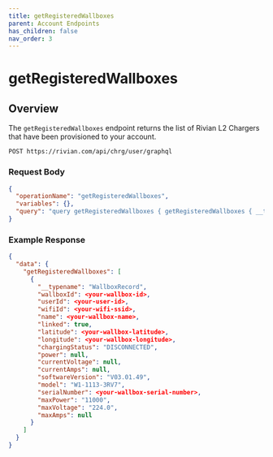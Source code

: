 ```yaml
---
title: getRegisteredWallboxes
parent: Account Endpoints
has_children: false
nav_order: 3
---
```


# getRegisteredWallboxes

## Overview

The `getRegisteredWallboxes` endpoint returns the list of Rivian L2 Chargers that have been provisioned to your account.

`POST https://rivian.com/api/chrg/user/graphql`

### Request Body

```json
{
  "operationName": "getRegisteredWallboxes",
  "variables": {},
  "query": "query getRegisteredWallboxes { getRegisteredWallboxes { __typename wallboxId userId wifiId name linked latitude longitude chargingStatus power currentVoltage currentAmps softwareVersion model serialNumber maxPower maxVoltage maxAmps } }"
}
```

### Example Response

```json
{
  "data": {
    "getRegisteredWallboxes": [
      {
        "__typename": "WallboxRecord",
        "wallboxId": <your-wallbox-id>,
        "userId": <your-user-id>,
        "wifiId": <your-wifi-ssid>,
        "name": <your-wallbox-name>,
        "linked": true,
        "latitude": <your-wallbox-latitude>,
        "longitude": <your-wallbox-longitude>,
        "chargingStatus": "DISCONNECTED",
        "power": null,
        "currentVoltage": null,
        "currentAmps": null,
        "softwareVersion": "V03.01.49",
        "model": "W1-1113-3RV7",
        "serialNumber": <your-wallbox-serial-number>,
        "maxPower": "11000",
        "maxVoltage": "224.0",
        "maxAmps": null
      }
    ]
  }
}
```
